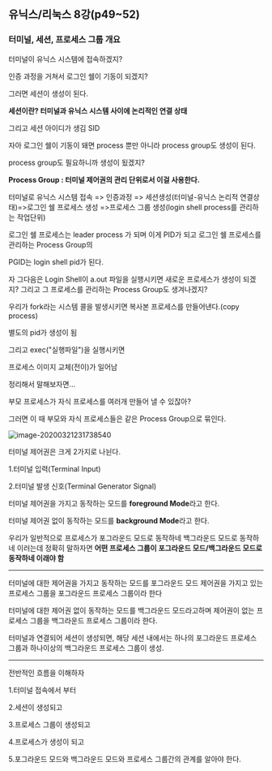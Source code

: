 ## 유닉스/리눅스 8강(p49~52)



### 터미널, 세션, 프로세스 그룹 개요



터미널이 유닉스 시스템에 접속하겠지?

인증 과정을 거쳐서 로그인 쉘이 기동이 되겠지?

그러면 세션이 생성이 된다.

**세션이란? 터미널과 유닉스 시스템 사이에 논리적인 연결 상태**

그리고 세션 아이디가 생김 SID



자아 로그인 쉘이 기동이 돼면 process 뿐만 아니라 process group도 생성이 된다.

process group도 필요하니까 생성이 됬겠지?

**Process Group : 터미널 제어권의 관리 단위로서 이걸 사용한다.**



터미널로 유닉스 시스템 접속 => 인증과정 => 세션생성(터미널-유닉스 논리적 연결상태)=>로그인 쉘 프로세스 생성 =>프로세스 그룹 생성(login shell process를 관리하는 작업단위)



로그인 쉘 프로세스는 leader process 가 되며 이게 PID가 되고 로그인 쉘 프로세스를 관리하는 Process Group의

PGID는 login shell pid가 된다. 



자 그다음은 Login Shell이 a.out 파일을 실행시키면 새로운 프로세스가 생성이 되겠지? 그리고 그 프로세스를 관리하는 Process Group도 생겨나겠지?



우리가 fork라는 시스템 콜을 발생시키면 복사본 프로세스를 만들어낸다.(copy process)

별도의 pid가 생성이 됨

그리고 exec("실행파일")을 실행시키면

프로세스 이미지 교체(전이)가 일어남 



정리해서 말해보자면...

부모 프로세스가 자식 프로세스를 여러개 만들어 낼 수 있잖아?

그러면 이 때 부모와 자식 프로세스들은 같은 Process Group으로 묶인다.

![image-20200321231738540](C:\Users\KAUstar\AppData\Roaming\Typora\typora-user-images\image-20200321231738540.png)





터미널 제어권은 크게 2가지로 나뉜다.

1.터미널 입력(Terminal Input)

2.터미널 발생 신호(Terminal Generator Signal)

 

터미널 제어권을 가지고 동작하는 모드를 **foreground Mode**라고 한다.

터미널 제어권 없이 동작하는 모드를 **background Mode**라고 한다.



우리가 일반적으로 프로세스가 포그라운드 모드로 동작하네 백그라운드 모드로 동작하네 이러는데 정확히 말하자면 **어떤 프로세스 그룹이 포그라운드 모드/백그라운드  모드로 동작하네 이래야 함**







<hr>

터미널에 대한 제어권을 가지고 동작하는 모드를 포그라운드 모드 제어권을 가지고 있는 프로세스 그룹을 포그라운드 프로세스 그룹이라 한다

터미널에 대한 제어권 없이 동작하는 모드를 백그라운드 모드라고하며 제어권이 없는 프로세스 그룹을 백그라운드 프로세스 그룹이라 한다. 

터미널과 연결되어 세션이 생성되면, 해당 세션 내에서는 하나의 포그라운드 프로세스 그룹과 하나이상의 백그라운드 프로세스 그룹이 생성.

<hr>



전반적인 흐름을 이해하자

1.터미널 접속에서 부터

2.세션이 생성되고

3.프로세스 그룹이 생성되고

4.프로세스가 생성이 되고

5.포그라운드 모드와 백그라운드 모드와 프로세스 그룹간의 관계를 알아야 한다.